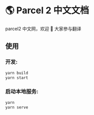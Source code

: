 # 🌎 Parcel 2 中文文档

parcel2 中文网，欢迎 👏 大家参与翻译

## 使用

### 开发:

```bash
yarn build
yarn start
```

### 启动本地服务:

```bash
yarn
yarn serve
```

